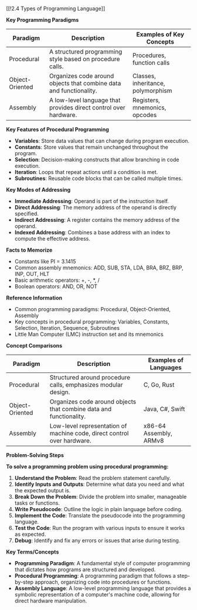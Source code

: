 [[!2.4 Types of Programming Language]]

**Key Programming Paradigms**

|Paradigm|Description|Examples of Key Concepts|
|---|---|---|
|Procedural|A structured programming style based on procedure calls.|Procedures, function calls|
|Object-Oriented|Organizes code around objects that combine data and functionality.|Classes, inheritance, polymorphism|
|Assembly|A low-level language that provides direct control over hardware.|Registers, mnemonics, opcodes|

**Key Features of Procedural Programming**

- **Variables**: Store data values that can change during program execution.
- **Constants**: Store values that remain unchanged throughout the program.
- **Selection**: Decision-making constructs that allow branching in code execution.
- **Iteration**: Loops that repeat actions until a condition is met.
- **Subroutines**: Reusable code blocks that can be called multiple times.

**Key Modes of Addressing**

- **Immediate Addressing**: Operand is part of the instruction itself.
- **Direct Addressing**: The memory address of the operand is directly specified.
- **Indirect Addressing**: A register contains the memory address of the operand.
- **Indexed Addressing**: Combines a base address with an index to compute the effective address.

**Facts to Memorize**

- Constants like PI = 3.1415
- Common assembly mnemonics: ADD, SUB, STA, LDA, BRA, BRZ, BRP, INP, OUT, HLT
- Basic arithmetic operators: +, -, *, /
- Boolean operators: AND, OR, NOT

**Reference Information**

- Common programming paradigms: Procedural, Object-Oriented, Assembly
- Key concepts in procedural programming: Variables, Constants, Selection, Iteration, Sequence, Subroutines
- Little Man Computer (LMC) instruction set and its mnemonics

**Concept Comparisons**

|Paradigm|Description|Examples of Languages|
|---|---|---|
|Procedural|Structured around procedure calls, emphasizes modular design.|C, Go, Rust|
|Object-Oriented|Organizes code around objects that combine data and functionality.|Java, C#, Swift|
|Assembly|Low-level representation of machine code, direct control over hardware.|x86-64 Assembly, ARMv8|

**Problem-Solving Steps**

**To solve a programming problem using procedural programming:**

1. **Understand the Problem**: Read the problem statement carefully.
2. **Identify Inputs and Outputs**: Determine what data you need and what the expected output is.
3. **Break Down the Problem**: Divide the problem into smaller, manageable tasks or functions.
4. **Write Pseudocode**: Outline the logic in plain language before coding.
5. **Implement the Code**: Translate the pseudocode into the programming language.
6. **Test the Code**: Run the program with various inputs to ensure it works as expected.
7. **Debug**: Identify and fix any errors or issues that arise during testing.

**Key Terms/Concepts**

- **Programming Paradigm**: A fundamental style of computer programming that dictates how programs are structured and developed.
- **Procedural Programming**: A programming paradigm that follows a step-by-step approach, organizing code into procedures or functions.
- **Assembly Language**: A low-level programming language that provides a symbolic representation of a computer's machine code, allowing for direct hardware manipulation.